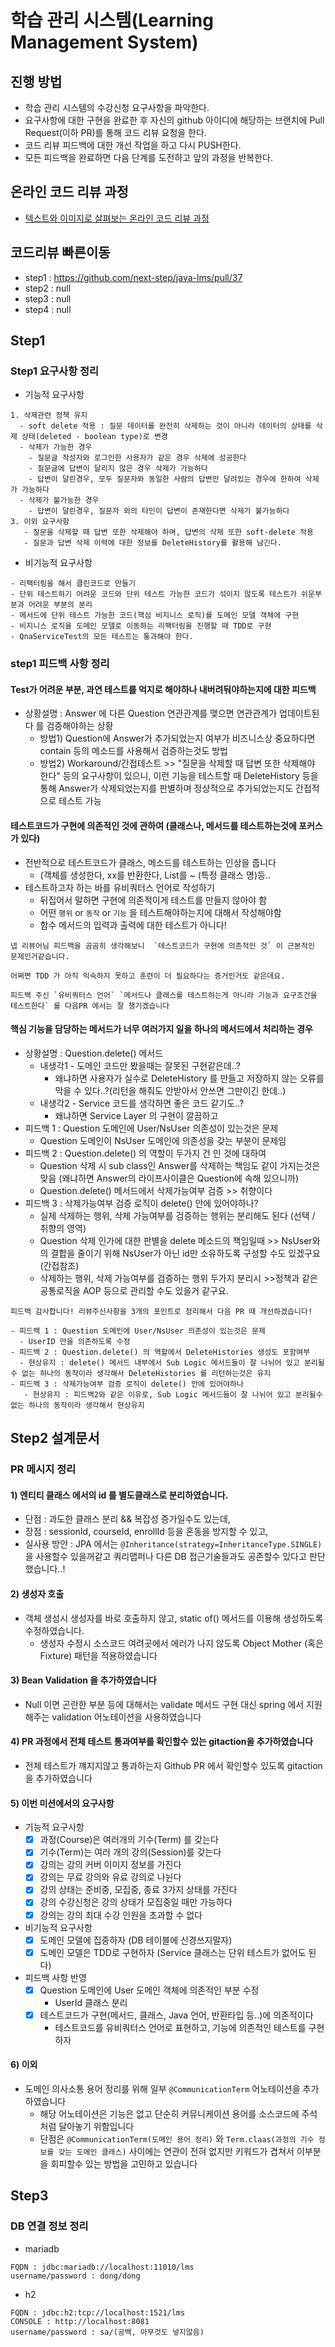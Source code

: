 # 학습 관리 시스템(Learning Management System)

## 진행 방법

* 학습 관리 시스템의 수강신청 요구사항을 파악한다.
* 요구사항에 대한 구현을 완료한 후 자신의 github 아이디에 해당하는 브랜치에 Pull Request(이하 PR)를 통해 코드 리뷰 요청을 한다.
* 코드 리뷰 피드백에 대한 개선 작업을 하고 다시 PUSH한다.
* 모든 피드백을 완료하면 다음 단계를 도전하고 앞의 과정을 반복한다.

## 온라인 코드 리뷰 과정

* [텍스트와 이미지로 살펴보는 온라인 코드 리뷰 과정](https://github.com/next-step/nextstep-docs/tree/master/codereview)

## 코드리뷰 빠른이동

- step1 : https://github.com/next-step/java-lms/pull/37
- step2 : null
- step3 : null
- step4 : null

## Step1

### Step1 요구사항 정리

- 기능적 요구사항

```text
1. 삭제관련 정책 유지
  - soft delete 적용 : 질문 데이터를 완전히 삭제하는 것이 아니라 데이터의 상태를 삭제 상태(deleted - boolean type)로 변경
  - 삭제가 가능한 경우
    - 질문글 작성자와 로그인한 사용자가 같은 경우 삭제에 성공한다
    - 질문글에 답변이 달리지 않은 경우 삭제가 가능하다
    - 답변이 달린경우, 모두 질문자와 동일한 사람의 답변만 달려있는 경우에 한하여 삭제가 가능하다
  - 삭제가 불가능한 경우
    - 답변이 달린경우, 질문자 외의 타인이 답변이 존재한다면 삭제가 불가능하다
3. 이외 요구사항
   - 질문을 삭제할 때 답변 또한 삭제해야 하며, 답변의 삭제 또한 soft-delete 적용
   - 질문과 답변 삭제 이력에 대한 정보를 DeleteHistory를 활용해 남긴다.
```

- 비기능적 요구사항

```text
- 리팩터링을 해서 클린코드로 만들기
- 단위 테스트하기 어려운 코드와 단위 테스트 가능한 코드가 섞이지 않도록 테스트가 쉬운부분과 어려운 부분의 분리
- 메서드에 단위 테스트 가능한 코드(핵심 비지니스 로직)를 도메인 모델 객체에 구현
- 비지니스 로직을 도메인 모델로 이동하는 리팩터링을 진행할 때 TDD로 구현
- QnaServiceTest의 모든 테스트는 통과해야 한다.
```

### step1 피드백 사항 정리

#### Test가 어려운 부분, 과연 테스트를 억지로 해야하나 내버려둬야하는지에 대한 피드백

- 상황설명 : Answer 에 다른 Question 연관관계를 맺으면 연관관계가 업데이트된다 를 검증해야하는 상황
    - 방법1) Question에 Answer가 추가되었는지 여부가 비즈니스상 중요하다면 contain 등의 메소드를 사용해서 검증하는것도 방법
    - 방법2) Workaround/간접테스트 >> "질문을 삭제할 때 답변 또한 삭제해야 한다" 등의 요구사항이 있으니, 이런 기능을 테스트할 때 DeleteHistory 등을 통해 Answer가 삭제되었는지를
      판별하며 정상적으로 추가되었는지도 간접적으로 테스트 가능

#### 테스트코드가 구현에 의존적인 것에 관하여 (클래스나, 메서드를 테스트하는것에 포커스가 있다)

- 전반적으로 테스트코드가 클래스, 메소드를 테스트하는 인상을 줍니다
    - (객체를 생성한다, xx를 반환한다, List를 ~ (특정 클래스 명)등..
- 테스트하고자 하는 바를 유비쿼터스 언어로 작성하기
    - 뒤집어서 말하면 구현에 의존적이게 테스트를 만들지 않아야 함
    - 어떤 `행위` or `동작` or `기능` 을 테스트해야하는지에 대해서 작성해야함
    - 함수 메서드의 입력과 출력에 대한 테스트가 아니다!

```text
넵 리뷰어님 피드백을 곰곰히 생각해보니  `테스트코드가 구현에 의존적인 것` 이 근본적인 문제인거같습니다.

어쩌면 TDD 가 아직 익숙하지 못하고 훈련이 더 필요하다는 증거인거도 같은데요. 

피드백 주신 `유비쿼터스 언어` `메서드나 클래스를 테스트하는게 아니라 기능과 요구조건을 테스트한다` 를 다음PR 에서는 잘 챙기겠습니다
```

#### 핵심 기능을 담당하는 메서드가 너무 여러가지 일을 하나의 메서드에서 처리하는 경우

- 상황설명 : Question.delete() 메서드
    - 내생각1 - 도메인 코드만 봤을때는 잘못된 구현같은데..?
        - 왜냐하면 사용자가 실수로 DeleteHistory 를 만들고 저장하지 않는 오류를 막을 수 있다..?(리턴을 해줘도 안받아서 안쓰면 그만이긴 한데..)
    - 내생각2 - Service 코드를 생각하면 좋은 코드 같기도..?
        - 왜냐하면 Service Layer 의 구현이 깔끔하고
- 피드백 1 : Question 도메인에 User/NsUser 의존성이 있는것은 문제
    - Question 도메인이 NsUser 도메인에 의존성을 갖는 부분이 문제임
- 피드백 2 : Question.delete() 의 역할이 두가지 건 인 것에 대하여
    - Question 삭제 시 sub class인 Answer를 삭제하는 책임도 같이 가지는것은 맞음 (왜냐하면 Answer의 라이프사이클은 Question에 속해 있으니까)
    - Question.delete() 메서드에서 삭제가능여부 검증 >> 취향이다
- 피드백 3 : 삭제가능여부 검증 로직이 delete() 안에 있어야하나?
    - 실제 삭제하는 행위, 삭제 가능여부를 검증하는 행위는 분리해도 된다 (선택 / 취향의 영역)
    - Question 삭제 인가에 대한 판별을 delete 메소드의 책임일때 >>  NsUser와의 결합을 줄이기 위해 NsUser가 아닌 id만 소유하도록 구성할 수도 있겠구요 (간접참조)
    - 삭제하는 행위, 삭제 가능여부를 검증하는 행위 두가지 분리시 >>정책과 같은 공통로직을 AOP 등으로 관리할 수도 있을거 같구요.

```text
피드백 감사합니다! 리뷰주신사항을 3개의 포인트로 정리해서 다음 PR 때 개선하겠습니다!

- 피드백 1 : Question 도메인에 User/NsUser 의존성이 있는것은 문제
  - UserID 만을 의존하도록 수정
- 피드백 2 : Question.delete() 의 역할에서 DeleteHistories 생성도 포함여부 
  - 현상유지 : delete() 메서드 내부에서 Sub Logic 메서드들이 잘 나뉘어 있고 분리될수 없는 하나의 동작이라 생각해서 DeleteHistories 를 리턴하는것은 유지
- 피드백 3 : 삭제가능여부 검증 로직이 delete() 안에 있어야하나
   - 현상유지 : 피드백2와 같은 이유로, Sub Logic 메서드들이 잘 나뉘어 있고 분리될수 없는 하나의 동작이라 생각해서 현상유지
```

## Step2 설계문서

### PR 메시지 정리

#### 1) 엔티티 클래스 에서의 id 를 별도클래스로 분리하였습니다.

- 단점 : 과도한 클래스 분리 && 복잡성 증가일수도 있는데,
- 장점 : sessionId, courseId, enrollId 등을 혼동을 방지할 수 있고,
- 실사용 방안 : JPA 에서는 `@Inheritance(strategy=InheritanceType.SINGLE)` 을 사용할수 있을꺼같고 쿼리맵퍼나 다른 DB 접근기술들과도 공존할수 있다고 판단했습니다..!

#### 2) 생성자 호출

- 객체 생성시 생성자를 바로 호출하지 않고, static of() 메서드를 이용해 생성하도록 수정하였습니다.
    - 생성자 수정시 소스코드 여려곳에서 에러가 나지 않도록 Object Mother (혹은 Fixture) 패턴을 적용하였습니다

#### 3) Bean Validation 을 추가하였습니다

- Null 이면 곤란한 부분 등에 대해서는 validate 메서드 구현 대신 spring 에서 지원해주는 validation 어노테이션을 사용하였습니다

#### 4) PR 과정에서 전체 테스트 통과여부를 확인할수 있는 gitaction을 추가하였습니다

- 전체 테스트가 꺠지지않고 통과하는지 Github PR 에서 확인할수 있도록 gitaction 을 추가하였습니다

#### 5) 이번 미션에서의 요구사항

- 기능적 요구사항
    - [x] 과정(Course)은 여러개의 기수(Term) 를 갖는다
    - [x] 기수(Term)는 여러 개의 강의(Session)를 갖는다
    - [x] 강의는 강의 커버 이미지 정보를 가진다
    - [x] 강의는 무료 강의와 유료 강의로 나뉜다
    - [x] 강의 상태는 준비중, 모집중, 종료 3가지 상태를 가진다
    - [x] 강의 수강신청은 강의 상태가 모집중일 때만 가능하다
    - [x] 강의는 강의 최대 수강 인원을 초과할 수 없다

- 비기능적 요구사항
    - [x] 도메인 모델에 집중하자 (DB 테이블에 신경쓰지말자)
    - [x] 도메인 모델은 TDD로 구현하자 (Service 클래스는 단위 테스트가 없어도 된다)

- 피드백 사항 반영
    - [x] Question 도메인에 User 도메인 객체에 의존적인 부분 수정
        - UserId 클래스 분리
    - [x] 테스트코드가 구현(메서드, 클래스, Java 언어, 반환타입 등..)에 의존적이다
        - 테스트코드를 유비쿼터스 언어로 표현하고, 기능에 의존적인 테스트를 구현하자

#### 6) 이외

- 도메인 의사소통 용어 정리를 위해 일부 `@CommunicationTerm` 어노테이션을 추가하였습니다
    - 해당 어노테이션은 기능은 없고 단순히 커뮤니케이션 용어를 소스코드에 주석처럼 달아놓기 위함입니다
    - 단점은 `@CommunicationTerm(도메인 용어 정리)` 와 `Term.claas(과정의 기수 정보를 갖는 도메인 클래스)` 사이에는 연관이 전혀 없지만 키워드가 겹쳐서 이부분을 회피할수 있는
      방법을 고민하고 있습니다





## Step3

### DB 연결 정보 정리



- mariadb
```
FQDN : jdbc:mariadb://localhost:11010/lms
username/password : dong/dong
```

- h2
```
FQDN : jdbc:h2:tcp://localhost:1521/lms
CONSOLE : http://localhost:8081
username/password : sa/(공백, 아무것도 넣지않음)
```
